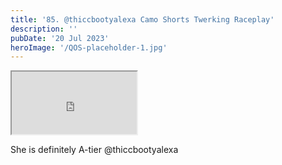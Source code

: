 ```yaml
---
title: '85. @thiccbootyalexa Camo Shorts Twerking Raceplay'
description: ''
pubDate: '20 Jul 2023'
heroImage: '/QOS-placeholder-1.jpg'
---
```

<iframe src="https://drive.google.com/file/d/1_It6cesABlE9UtKAR2aFVus2E9q45jLu/preview" width="200" height="100" allow="autoplay" allowfullscreen="allowfullscreen"></iframe>

She is definitely A-tier @thiccbootyalexa
